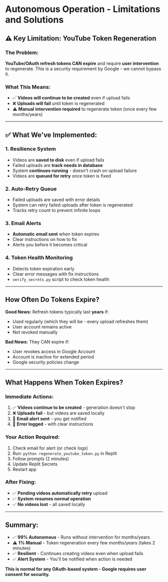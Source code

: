 # Autonomous Operation - Limitations and Solutions

## ⚠️ Key Limitation: YouTube Token Regeneration

### The Problem:
**YouTube/OAuth refresh tokens CAN expire** and require **user intervention** to regenerate. This is a security requirement by Google - we cannot bypass it.

### What This Means:
- ✅ **Videos will continue to be created** even if upload fails
- ❌ **Uploads will fail** until token is regenerated
- ⚠️ **Manual intervention required** to regenerate token (once every few months/years)

---

## ✅ What We've Implemented:

### 1. **Resilience System**
- Videos are **saved to disk** even if upload fails
- Failed uploads are **track needs in database**
- System **continues running** - doesn't crash on upload failure
- Videos are **queued for retry** once token is fixed

### 2. **Auto-Retry Queue**
- Failed uploads are saved with error details
- System can retry failed uploads after token is regenerated
- Tracks retry count to prevent infinite loops

### 3. **Email Alerts**
- **Automatic email sent** when token expires
- Clear instructions on how to fix
- Alerts you before it becomes critical

### 4. **Token Health Monitoring**
- Detects token expiration early
- Clear error messages with fix instructions
- `verify_secrets.py` script to check token health

---

## How Often Do Tokens Expire?

**Good News:** Refresh tokens typically last **years** if:
- Used regularly (which they will be - every upload refreshes them)
- User account remains active
- Not revoked manually

**Bad News:** They CAN expire if:
- User revokes access in Google Account
- Account is inactive for extended period
- Google security policies change

---

## What Happens When Token Expires?

### Immediate Actions:
1. ✅ **Videos continue to be created** - generation doesn't stop
2. ❌ **Uploads fail** - but videos are saved locally
3. 📧 **Email alert sent** - you get notified
4. 📝 **Error logged** - with clear instructions

### Your Action Required:
1. Check email for alert (or check logs)
2. Run: `python regenerate_youtube_token.py` in Replit
3. Follow prompts (2 minutes)
4. Update Replit Secrets
5. Restart app

### After Fixing:
- ✅ **Pending videos automatically retry** upload
- ✅ **System resumes normal operation**
- ✅ **No videos lost** - all saved locally

---

## Summary:

- ✅ **99% Autonomous** - Runs without intervention for months/years
- ⚠️ **1% Manual** - Token regeneration every few months/years (takes 2 minutes)
- ✅ **Resilient** - Continues creating videos even when upload fails
- ✅ **Alert System** - You'll be notified when action is needed

**This is normal for any OAuth-based system - Google requires user consent for security.**

